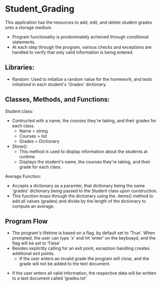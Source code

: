 # Student_Grading
This application has the resources to add, edit, and delete student grades onto a storage medium.
- Program functionality is prodominately acheived through conditional statements. 
- At each step through the program, various checks and exceptions are handled to verify that only valid information is being entered.

## Libraries:
- Random: Used to intialize a random value for the homework, and tests initialized in each student's 'Grades' dictionary.

## Classes, Methods, and Functions:
Student class:
- Contructed with a name, the courses they're taking, and their grades for each class.
  + Name = string
  + Courses = list
  + Grades = Dictionary
- Show():
  + This method is used to display information about the students at runtime.
  + Displays the student's name, the courses they're taking, and their grade for each class. 

Average Function:
- Accepts a dictionary as a paramter, that dictionary being the same 'grades' dictionary being passed to the Student class upon construction.
- This function loops through the dictionary using the .items() method to add all values (grades) and divide by the length of the dictionary to compute an average.

## Program Flow
- The program's lifetime is based on a flag, by default set to 'True'. When prompted, the user can type 'x' and hit 'enter' on the keyboayd, and the flag will be set to 'False'
- Besides explicitly calling for an exit point, exception handling creates additional exit points. 
  + If the user enters an invalid grade the program will close, and the grade will not be added to the text document. 
+ If the user enters all valid information, the respective data will be written to a text document called 'grades.txt'
